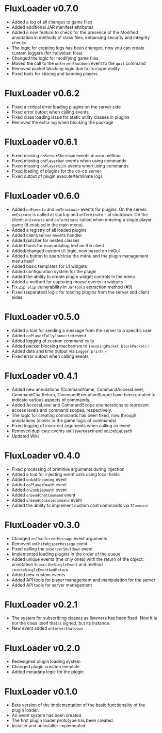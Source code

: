 # FluxLoader v0.7.0
- Added a log of all changes to game files
- Added additional JAR manifest attributes
- Added a new feature to check for the presence of the Modified annotation in methods of class files, enhancing security and integrity checks.
- The logic for creating logs has been changed, now you can create custom loggers (for individual files)
- Changed the logic for modifying game files
- Moved the call to the `onServerShutdown` event to the `quit` command
- Removed packet blocking logic due to its inoperability
- Fixed tools for kicking and banning players

# FluxLoader v0.6.2
- Fixed a critical error loading plugins on the server side
- Fixed error output when calling events
- Fixed class loading issue for static utility classes in plugins
- Removed the extra log when blocking the package

# FluxLoader v0.6.1
- Fixed missing `onServerShutdown` events in `main` method
- Fixed missing `onPlayerBan` events when using commands
- Fixed missing `onPlayerKick` events when using commands
- Fixed loading of plugins for the co-op server
- Fixed output of plugin execute/terminate logs

# FluxLoader v0.6.0
- Added `onExecute` and `onTerminate` events for plugins. On the server: `onExecute` is called at startup and `onTerminate` - at shutdown. On the client: `onExecute` and `onTerminate` called when entering a single player game (if enabled in the main menu).
- Added a registry of all loaded plugins
- Added client/server events handler
- Added patcher for nested classes
- Added tools for manipulating text on the client
- Added/changed custom UI logic, now based on ImGui
- Added a button to open/close the menu and the plugin management menu itself
- Added basic templates for UI widgets
- Added configuration system for the plugin
- Added the ability to create plugin widget controls in the menu
- Added a method for capturing mouse events in widgets
- Fix `Zip Slip` vulnerability in `JarTools` extraction method (#9)
- Fixed (separated) logic for loading plugins from the server and client sides

# FluxLoader v0.5.0
- Added a tool for sending a message from the server to a specific user
- Added `onPlayerFullyConnected` event
- Added logging of custom command calls
- Added packet blocking mechanism to `IncomingPacket.blockPacket()`
- Added date and time output via `Logger.print()`
- Fixed error output when calling events

# FluxLoader v0.4.1
- Added new annotations (CommandName, CommandAccessLevel, CommandChatReturn, CommandExecutionScope) have been created to indicate various aspects of commands.
- Added AccessLevel and CommandScope enumerations to represent access levels and command scopes, respectively.
- The logic for creating commands has been fixed, now through annotations (closer to the game logic of commands)
- Fixed logging of incorrect arguments when calling an event
- Removed duplicate events `onPlayerDeath` and `onZombieDeath`
- Updated Wiki

# FluxLoader v0.4.0
- Fixed processing of primitive arguments during injection
- Added a tool for injecting event calls using local fields
- Added `onAddIncoming` event
- Added `onPlayerDeath` event
- Added `onZombieDeath` event
- Added `onSendChatCommand` event
- Added `onSendConsoleCommand` event
- Added the ability to implement custom chat commands via `ICommand`

# FluxLoader v0.3.0
- Changed `onChatServerMessage` event arguments
- Removed `onChatWhisperMessage` event
- Fixed calling the `onServerShutdown` event
- Implemented loading plugins in the order of the queue
- Added unique events (the only ones) with the return of the object: annotation `SubscribeSingleEvent` and method `invokeSingleEventAndReturn`
- Added new custom events
- Added API tools for player management and manipulation for the server
- Added API tools for server management

# FluxLoader v0.2.1
- The system for subscribing classes as listeners has been fixed. Now it is not the class itself that is signed, but its instance.
- New event added `onServerShutdown`

# FluxLoader v0.2.0
- Redesigned plugin loading system
- Changed plugin creation template
- Added metadata logic for the plugin

# FluxLoader v0.1.0
- Beta version of the implementation of the basic functionality of the plugin loader.
- An event system has been created.
- The first plugin loader prototype has been created.
- Installer and uninstaller implemented.